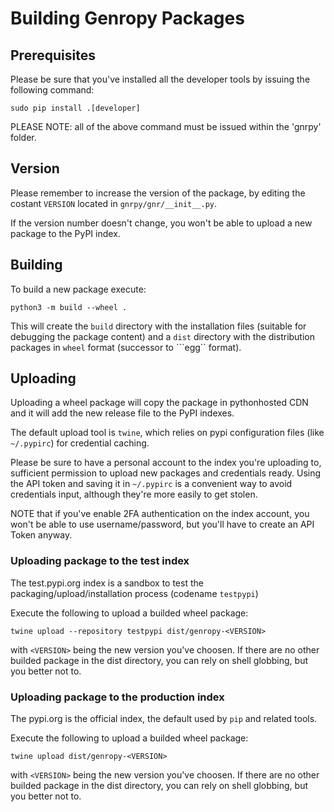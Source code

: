 # Building Genropy Packages

## Prerequisites

Please be sure that you've installed all the developer tools by
issuing the following command:

```sudo pip install .[developer]```


PLEASE NOTE: all of the above command must be issued within the
'gnrpy' folder.

## Version

Please remember to increase the version of the package, by editing the
costant ```VERSION``` located in ```gnrpy/gnr/__init__.py```.

If the version number doesn't change, you won't be able to upload a
new package to the PyPI index.

## Building

To build a new package execute:

```python3 -m build --wheel .```

This will create the ```build``` directory with the installation files
(suitable for debugging the package content) and a ```dist```
directory with the distribution packages in ```wheel``` format
(successor to ```egg`` format).


## Uploading

Uploading a wheel package will copy the package in pythonhosted CDN
and it will add the new release file to the PyPI indexes.

The default upload tool is ```twine```, which relies on pypi
configuration files (like ```~/.pypirc```) for credential caching.

Please be sure to have a personal account to the index you're
uploading to, sufficient permission to upload new packages and
credentials ready. Using the API token and saving it in
```~/.pypirc``` is a convenient way to avoid credentials input,
although they're more easily to get stolen.

NOTE that if you've enable 2FA authentication on the index account,
you won't be able to use username/password, but you'll have to create
an API Token anyway.

### Uploading package to the test index

The test.pypi.org index is a sandbox to test the
packaging/upload/installation process (codename ```testpypi```)

Execute the following to upload a builded wheel package:

```twine upload --repository testpypi dist/genropy-<VERSION>```

with ```<VERSION>``` being the new version you've choosen. If there
are no other builded package in the dist directory, you can rely on
shell globbing, but you better not to.

### Uploading package to the production index

The pypi.org is the official index, the default used by ```pip``` and
related tools.

Execute the following to upload a builded wheel package:

```twine upload dist/genropy-<VERSION>```

with ```<VERSION>``` being the new version you've choosen. If there
are no other builded package in the dist directory, you can rely on
shell globbing, but you better not to.





